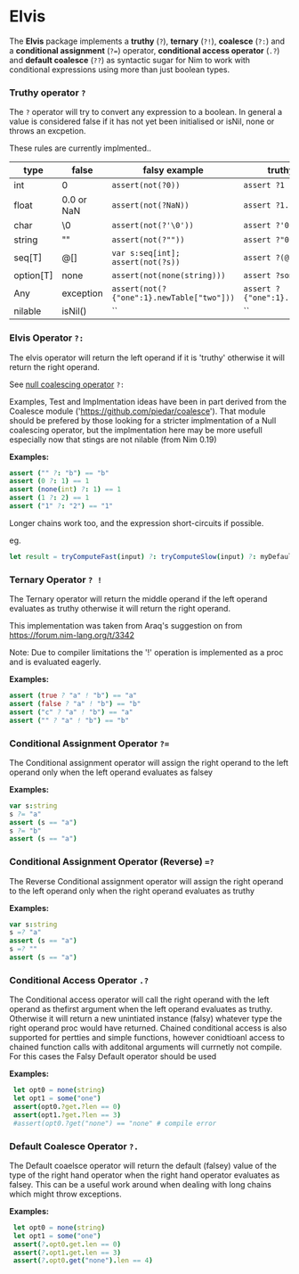 # Elvis

The __Elvis__ package implements a __truthy__ (`?`), __ternary__ (`?!`), __coalesce__ (`?:`) and a __conditional assignment__ (`?=`) operator,  __conditional access operator__ (`.?`) and __default coalesce__ (`??`) as syntactic sugar for Nim to work with conditional expressions using more than just boolean types. 

### Truthy operator  `?`

The `?` operator will try to convert any expression to a boolean. In general a value is considered false if it has not yet been initialised or isNil, none or throws an excpetion. 

These rules are currently implmented..

| type   | false |  falsy example  | truthy example 
|--------|-------|----------|---------------
| int    | 0     | `assert(not(?0))` | `assert ?1`  
| float  | 0.0 or NaN   | `assert(not(?NaN))` | `assert ?1.1`
| char   | \0    | `assert(not(?'\0'))` | `assert ?'0'`
| string | ""    | `assert(not(?""))` | `assert ?"0"`
| seq[T] | @[]   | `var s:seq[int]; assert(not(?s))` | `assert ?(@[0])`
| option[T] | none   | `assert(not(none(string)))` | `assert ?some("")`
| Any    | exception   | `assert(not(?{"one":1}.newTable["two"]))` | `assert ?{"one":1}.newTable["one"]`
| nilable | isNil()   | `` | ``

### Elvis Operator `?:`

The elvis operator will return the left operand if it is 'truthy' otherwise it will return the right operand.

See [null coalescing operator](https://en.wikipedia.org/wiki/Null_coalescing_operator) `?:` 

Examples, Test and Implmentation ideas have been in part derived from the Coalesce module ('https://github.com/piedar/coalesce'). That module should be prefered by those looking for a stricter implmentation of a Null coalescing operator, but the implmentation here may be more usefull especially now that stings are not nilable (from Nim 0.19)

__Examples:__

```nim
assert ("" ?: "b") == "b"
assert (0 ?: 1) == 1
assert (none(int) ?: 1) == 1
assert (1 ?: 2) == 1
assert ("1" ?: "2") == "1"
```

Longer chains work too, and the expression short-circuits if possible.

eg. 
```nim
let result = tryComputeFast(input) ?: tryComputeSlow(input) ?: myDefault
```

### Ternary Operator `? !`

The Ternary operator will return the  middle operand if the left operand evaluates as truthy otherwise it will return the right operand.

This implementation was taken from Araq's suggestion on from https://forum.nim-lang.org/t/3342

Note: Due to compiler limitations the '!' operation is implemented as a proc and is evaluated eagerly. 

__Examples:__

```nim
assert (true ? "a" ! "b") == "a"
assert (false ? "a" ! "b") == "b"
assert ("c" ? "a" ! "b") == "a"
assert ("" ? "a" ! "b") == "b"
```

### Conditional Assignment Operator `?=`

The Conditional assignment operator will assign the right operand to the left operand only when the left operand evaluates as falsey

__Examples:__

```nim
var s:string
s ?= "a" 
assert (s == "a")
s ?= "b"
assert (s == "a")
```
### Conditional Assignment Operator (Reverse) `=?`

The Reverse Conditional assignment operator will assign the right operand to the left operand only when the right operand evaluates as truthy

__Examples:__

```nim
var s:string
s =? "a" 
assert (s == "a")
s =? ""
assert (s == "a")
```


### Conditional Access Operator `.?`

The Conditional access operator will call the right operand with the left operand as thefirst argument when the left operand evaluates as truthy. Otherwise it will return a new unintiated instance (falsy) whatever type the right operand proc would have returned. Chained conditional access is also supported for pertties and simple functions, however conidtioanl access to chained function calls with additonal arguments will currnetly not compile. For this cases the Falsy Default operator should be used

__Examples:__

```nim
 let opt0 = none(string)
 let opt1 = some("one")
 assert(opt0.?get.?len == 0)
 assert(opt1.?get.?len == 3)
 #assert(opt0.?get("none") == "none" # compile error 
```


### Default Coalesce Operator `?.`

The  Default coaelsce operator will return the default (falsey) value of the type of the right hand operator when the right hand operator evaluates as falsey. This can be a useful work around when dealing with long chains which might throw exceptions.

__Examples:__

```nim
 let opt0 = none(string)
 let opt1 = some("one")
 assert(?.opt0.get.len == 0)
 assert(?.opt1.get.len == 3)
 assert(?.opt0.get("none").len == 4)
```
